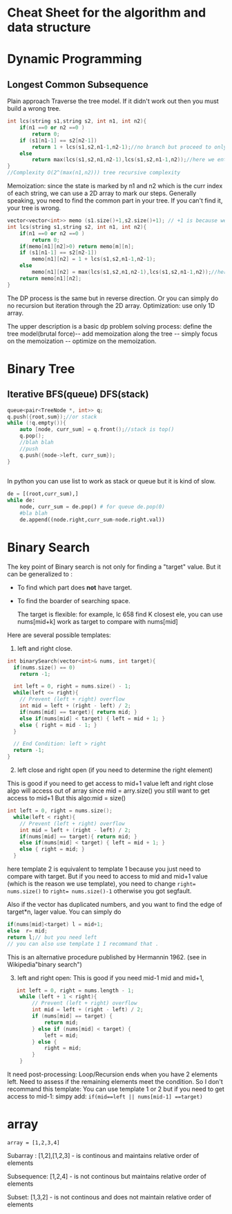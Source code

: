 # Cheat Sheet for the algorithm and data structure

# Dynamic Programming

## Longest Common Subsequence

Plain approach
Traverse the tree model. If it didn't work out then you must build a wrong tree.
```cpp
int lcs(string s1,string s2, int n1, int n2){
    if(n1 ==0 or n2 ==0 )
        return 0;    
    if (s1[n1-1] == s2[n2-1])
        return 1 + lcs(s1,s2,n1-1,n2-1);//no branch but proceed to only one
    else
        return max(lcs(s1,s2,n1,n2-1),lcs(s1,s2,n1-1,n2));//here we enter the tree branch
}
//Complexity O(2^(max(n1,n2))) tree recursive complexity
```
Memoization: since the state is marked by n1 and n2 which is the curr index of each string, we can use a 2D array to mark our steps. 
Generally speaking, you need to find the common part in your tree.
If you can't find it, your tree is wrong.
```cpp
vector<vector<int>> memo (s1.size()+1,s2.size()+1); // +1 is because we start with no string.
int lcs(string s1,string s2, int n1, int n2){
    if(n1 ==0 or n2 ==0 )
        return 0;    
    if(memo[n1][n2]>0) return memo[m][n];
    if (s1[n1-1] == s2[n2-1])
        memo[n1][n2] = 1 + lcs(s1,s2,n1-1,n2-1);
    else
        memo[n1][n2] = max(lcs(s1,s2,n1,n2-1),lcs(s1,s2,n1-1,n2));//here we enter the tree branch
    return memo[n1][n2];
}
```
The DP process is the same but in reverse direction.
Or you can simply do no recursion but iteration through the 2D array.
Optimization: use only 1D array.

The upper description is a basic dp problem solving process:
define the tree model(brutal force)-- add memoization along the tree -- simply focus on the memoization -- optimize on the memoization.

# Binary Tree

## Iterative BFS(queue) DFS(stack)

```cpp
queue<pair<TreeNode *, int>> q;
q.push({root,sum});//or stack
while (!q.empty()){
    auto [node, curr_sum] = q.front();//stack is top()
    q.pop();
    //blah blah
    //push
    q.push({node->left, curr_sum});
}
    
```
In python you can use list to work as stack or queue but it is kind of slow.
```python
de = [(root,curr_sum),] 
while de:
    node, curr_sum = de.pop() # for queue de.pop(0)
    #bla blah
    de.append((node.right,curr_sum-node.right.val))
```

# Binary Search

The key point of Binary search is not only for finding a "target" value.
But it can be generalized to :
- To find which part does **not** have target.
- To find the boarder of searching space.

    The target is flexible:
    for example, lc 658 find K closest ele, you can use nums[mid+k] work as target to compare with nums[mid] 

Here are several possible templates:

1. left and right close.

```cpp
int binarySearch(vector<int>& nums, int target){
  if(nums.size() == 0)
    return -1;

  int left = 0, right = nums.size() - 1;
  while(left <= right){
    // Prevent (left + right) overflow
    int mid = left + (right - left) / 2;
    if(nums[mid] == target){ return mid; }
    else if(nums[mid] < target) { left = mid + 1; }
    else { right = mid - 1; }
  }

  // End Condition: left > right
  return -1;
}
```

2. left close and right open (if you need to determine the right element)

This is good if you need to get access to mid+1 value
left and right close algo will access out of array since mid = arry.size() you still want to get access to mid+1
But this algo:mid = size()
```cpp
int left = 0, right = nums.size();
  while(left < right){
    // Prevent (left + right) overflow
    int mid = left + (right - left) / 2;
    if(nums[mid] == target){ return mid; }
    else if(nums[mid] < target) { left = mid + 1; }
    else { right = mid; }
  }
```
here template 2 is equivalent to template 1 because you just need to compare with target.
But if you need to access to mid and mid+1 value (which is the reason we use template),
you need to change `right= nums.size()` to `right= nums.size()-1` otherwise you got segfault.

Also if the vector has duplicated numbers, and you want to find the edge of target*n, lager value.
You can simply do
```cpp
if(nums[mid]<target) l = mid+1;
else  r= mid;
return l;// but you need left
// you can also use template 1 I recommand that .
``` 
This is an alternative procedure published by Hermannin 1962. (see in Wikipedia"binary search")

3. left and right open:
This is good if you need mid-1 mid and mid+1,
```cpp
   int left = 0, right = nums.length - 1;
    while (left + 1 < right){
        // Prevent (left + right) overflow
        int mid = left + (right - left) / 2;
        if (nums[mid] == target) {
            return mid;
        } else if (nums[mid] < target) {
            left = mid;
        } else {
            right = mid;
        }
    }
```
It need post-processing: Loop/Recursion ends when you have 2 elements left. Need to assess if the remaining elements meet the condition.
So I don't recommand this template:
You can use template 1 or 2 but if you need to get access to mid-1:
simpy add: `if(mid==left || nums[mid-1] ==target)` 

# array
`array = [1,2,3,4]`

Subarray : [1,2],[1,2,3] - is continous and maintains relative order of elements

Subsequence: [1,2,4] - is not continous but maintains relative order of elements

Subset: [1,3,2] - is not continous and does not maintain relative order of elements




